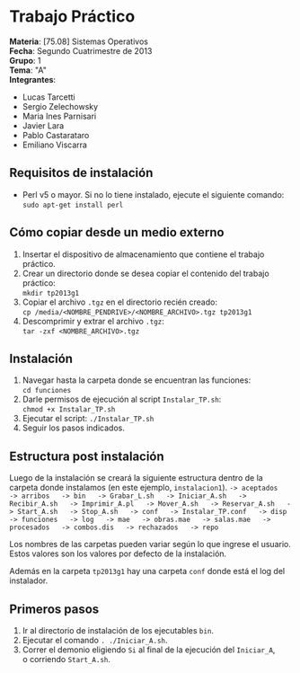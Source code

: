 Trabajo Práctico
===================
**Materia**: [75.08] Sistemas Operativos  
**Fecha**: Segundo Cuatrimestre de 2013  
**Grupo**: 1  
**Tema**: "A"  
**Integrantes**:  
   * Lucas Tarcetti  
   * Sergio Zelechowsky  
   * Maria Ines Parnisari  
   * Javier Lara  
   * Pablo Castarataro  
   * Emiliano Viscarra


Requisitos de instalación
--------------------
- Perl v5 o mayor. Si no lo tiene instalado, 
ejecute el siguiente comando:  `sudo apt-get install perl`


Cómo copiar desde un medio externo
--------------------
1. Insertar el dispositivo de almacenamiento que contiene el trabajo práctico.
2. Crear un directorio donde se desea copiar el contenido del trabajo práctico:  
`mkdir tp2013g1`
3. Copiar el archivo `.tgz` en el directorio recién creado:  
`cp /media/<NOMBRE_PENDRIVE>/<NOMBRE_ARCHIVO>.tgz tp2013g1`
4. Descomprimir y extrar el archivo `.tgz`:  
`tar -zxf <NOMBRE_ARCHIVO>.tgz`


Instalación
--------------------
1. Navegar hasta la carpeta donde se encuentran las funciones:  
`cd funciones`
2. Darle permisos de ejecución al script `Instalar_TP.sh`:  
`chmod +x Instalar_TP.sh`
3. Ejecutar el script: `./Instalar_TP.sh`
4. Seguir los pasos indicados.


Estructura post instalación
--------------------
Luego de la instalación se creará la siguiente estructura dentro de la carpeta donde instalamos
(en este ejemplo, `instalacion1`).
   `-> aceptados  
	-> arribos  
	-> bin  
		-> Grabar_L.sh  
		-> Iniciar_A.sh  
		-> Recibir_A.sh  
		-> Imprimir_A.pl  
		-> Mover_A.sh  
		-> Reservar_A.sh  
		-> Start_A.sh  
		-> Stop_A.sh  
	-> conf  
		-> Instalar_TP.conf  
    -> disp  
    -> funciones  
    -> log  
	-> mae  
		-> obras.mae  
		-> salas.mae  
	-> procesados  
		-> combos.dis  
	-> rechazados  
	-> repo  
`

Los nombres de las carpetas pueden variar según lo que ingrese el usuario. 
Estos valores son los valores por defecto de la instalación.

Además en la carpeta `tp2013g1` hay una carpeta `conf` donde está el log del instalador.


Primeros pasos
--------------------
1. Ir al directorio de instalación de los ejecutables `bin`.
2. Ejecutar el comando `. ./Iniciar_A.sh`.
3. Correr el demonio eligiendo `Si` al final de la ejecución del `Iniciar_A`,  
o corriendo `Start_A.sh`.
